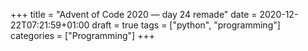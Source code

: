+++
title = "Advent of Code 2020 — day 24 remade"
date = 2020-12-22T07:21:59+01:00
draft = true
tags = ["python", "programming"]
categories = ["Programming"]
+++

